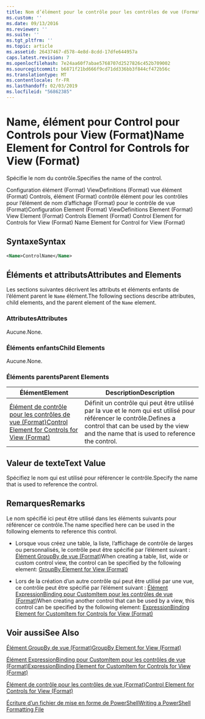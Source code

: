 ```yaml
---
title: Nom d’élément pour le contrôle pour les contrôles de vue (Format) | Microsoft Docs
ms.custom: ''
ms.date: 09/13/2016
ms.reviewer: ''
ms.suite: ''
ms.tgt_pltfrm: ''
ms.topic: article
ms.assetid: 26437467-d578-4e8d-8cdd-17dfe644957a
caps.latest.revision: 7
ms.openlocfilehash: 7e24aa60f7abae5768707d2527826c452b709002
ms.sourcegitcommit: b6871f21bd666f9cd71dd336bb3f844cf472b56c
ms.translationtype: MT
ms.contentlocale: fr-FR
ms.lasthandoff: 02/03/2019
ms.locfileid: "56862385"
---
```

# <a name="name-element-for-control-for-controls-for-view-format"></a><span data-ttu-id="74140-102">Name, élément pour Control pour Controls pour View (Format)</span><span class="sxs-lookup"><span data-stu-id="74140-102">Name Element for Control for Controls for View (Format)</span></span>

<span data-ttu-id="74140-103">Spécifie le nom du contrôle.</span><span class="sxs-lookup"><span data-stu-id="74140-103">Specifies the name of the control.</span></span>

<span data-ttu-id="74140-104">Configuration élément (Format) ViewDefinitions (Format) vue élément (Format) Controls, élément (Format) contrôle élément pour les contrôles pour l’élément de nom d’affichage (Format) pour le contrôle de vue (Format)</span><span class="sxs-lookup"><span data-stu-id="74140-104">Configuration Element (Format) ViewDefinitions Element (Format) View Element (Format) Controls Element (Format) Control Element for Controls for View (Format) Name Element for Control for View (Format)</span></span>

## <a name="syntax"></a><span data-ttu-id="74140-105">Syntaxe</span><span class="sxs-lookup"><span data-stu-id="74140-105">Syntax</span></span>

```xml
<Name>ControlName</Name>
```

## <a name="attributes-and-elements"></a><span data-ttu-id="74140-106">Éléments et attributs</span><span class="sxs-lookup"><span data-stu-id="74140-106">Attributes and Elements</span></span>

<span data-ttu-id="74140-107">Les sections suivantes décrivent les attributs et éléments enfants de l’élément parent le `Name` élément.</span><span class="sxs-lookup"><span data-stu-id="74140-107">The following sections describe attributes, child elements, and the parent element of the `Name` element.</span></span>

### <a name="attributes"></a><span data-ttu-id="74140-108">Attributes</span><span class="sxs-lookup"><span data-stu-id="74140-108">Attributes</span></span>

<span data-ttu-id="74140-109">Aucune.</span><span class="sxs-lookup"><span data-stu-id="74140-109">None.</span></span>

### <a name="child-elements"></a><span data-ttu-id="74140-110">Éléments enfants</span><span class="sxs-lookup"><span data-stu-id="74140-110">Child Elements</span></span>

<span data-ttu-id="74140-111">Aucune.</span><span class="sxs-lookup"><span data-stu-id="74140-111">None.</span></span>

### <a name="parent-elements"></a><span data-ttu-id="74140-112">Éléments parents</span><span class="sxs-lookup"><span data-stu-id="74140-112">Parent Elements</span></span>

|<span data-ttu-id="74140-113">Élément</span><span class="sxs-lookup"><span data-stu-id="74140-113">Element</span></span>|<span data-ttu-id="74140-114">Description</span><span class="sxs-lookup"><span data-stu-id="74140-114">Description</span></span>|
|-------------|-----------------|
|[<span data-ttu-id="74140-115">Élément de contrôle pour les contrôles de vue (Format)</span><span class="sxs-lookup"><span data-stu-id="74140-115">Control Element for Controls for View (Format)</span></span>](./control-element-for-controls-for-view-format.md)|<span data-ttu-id="74140-116">Définit un contrôle qui peut être utilisé par la vue et le nom qui est utilisé pour référencer le contrôle.</span><span class="sxs-lookup"><span data-stu-id="74140-116">Defines a control that can be used by the view and the name that is used to reference the control.</span></span>|

## <a name="text-value"></a><span data-ttu-id="74140-117">Valeur de texte</span><span class="sxs-lookup"><span data-stu-id="74140-117">Text Value</span></span>

<span data-ttu-id="74140-118">Spécifiez le nom qui est utilisé pour référencer le contrôle.</span><span class="sxs-lookup"><span data-stu-id="74140-118">Specify the name that is used to reference the control.</span></span>

## <a name="remarks"></a><span data-ttu-id="74140-119">Remarques</span><span class="sxs-lookup"><span data-stu-id="74140-119">Remarks</span></span>

<span data-ttu-id="74140-120">Le nom spécifié ici peut être utilisé dans les éléments suivants pour référencer ce contrôle.</span><span class="sxs-lookup"><span data-stu-id="74140-120">The name specified here can be used in the following elements to reference this control.</span></span>

- <span data-ttu-id="74140-121">Lorsque vous créez une table, la liste, l’affichage de contrôle de larges ou personnalisés, le contrôle peut être spécifié par l’élément suivant : [Élément GroupBy de vue (Format)](./groupby-element-for-view-format.md)</span><span class="sxs-lookup"><span data-stu-id="74140-121">When creating a table, list, wide or custom control view, the control can be specified by the following element: [GroupBy Element for View (Format)](./groupby-element-for-view-format.md)</span></span>

- <span data-ttu-id="74140-122">Lors de la création d’un autre contrôle qui peut être utilisé par une vue, ce contrôle peut être spécifié par l’élément suivant : [Élément ExpressionBinding pour CustomItem pour les contrôles de vue (Format)](./expressionbinding-element-for-customitem-for-controls-for-view-format.md)</span><span class="sxs-lookup"><span data-stu-id="74140-122">When creating another control that can be used by a view, this control can be specified by the following element: [ExpressionBinding Element for CustomItem for Controls for View (Format)](./expressionbinding-element-for-customitem-for-controls-for-view-format.md)</span></span>

## <a name="see-also"></a><span data-ttu-id="74140-123">Voir aussi</span><span class="sxs-lookup"><span data-stu-id="74140-123">See Also</span></span>

[<span data-ttu-id="74140-124">Élément GroupBy de vue (Format)</span><span class="sxs-lookup"><span data-stu-id="74140-124">GroupBy Element for View (Format)</span></span>](./groupby-element-for-view-format.md)

[<span data-ttu-id="74140-125">Élément ExpressionBinding pour CustomItem pour les contrôles de vue (Format)</span><span class="sxs-lookup"><span data-stu-id="74140-125">ExpressionBinding Element for CustomItem for Controls for View (Format)</span></span>](./expressionbinding-element-for-customitem-for-controls-for-view-format.md)

[<span data-ttu-id="74140-126">Élément de contrôle pour les contrôles de vue (Format)</span><span class="sxs-lookup"><span data-stu-id="74140-126">Control Element for Controls for View (Format)</span></span>](./control-element-for-controls-for-view-format.md)

[<span data-ttu-id="74140-127">Écriture d’un fichier de mise en forme de PowerShell</span><span class="sxs-lookup"><span data-stu-id="74140-127">Writing a PowerShell Formatting File</span></span>](./writing-a-powershell-formatting-file.md)

